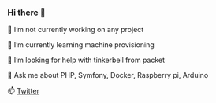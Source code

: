 ### Hi there 👋

<!--
**patrick-mota/patrick-mota** is a ✨ _special_ ✨ repository because its `README.md` (this file) appears on your GitHub profile.
-->

 🔭 I’m not currently working on any project
 
 🌱 I’m currently learning machine provisioning
 
 🤔 I’m looking for help with tinkerbell from packet
 
 💬 Ask me about PHP, Symfony, Docker, Raspberry pi, Arduino
 
 📫 [Twitter](https://twitter.com/8ice)
